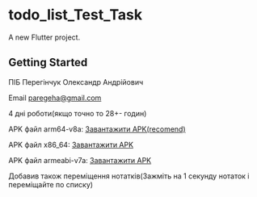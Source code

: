 # todo_list_Test_Task

A new Flutter project.

## Getting Started

ПІБ Перегінчук Олександр Андрійович

Email [paregeha@gmail.com](mailto:paregeha@gmail.com)

4 дні роботи(якщо точно то 28+- годин)

APK файл arm64-v8a: [Завантажити APK(recomend)](https://drive.google.com/file/d/1vbZ0wZDU_0Jg4SSyeXSFRO-SBqTtD29z/view?usp=share_link)

APK файл x86_64: [Завантажити APK](https://drive.google.com/file/d/1U-lmWG01O6qpO68ZElo0xhFoMXOXPwuA/view?usp=share_link)

APK файл armeabi-v7a: [Завантажити APK](https://drive.google.com/file/d/1bENhYeHaJCeS8m1eHVk4uF0q47nEZ-Ij/view?usp=share_link)

Добавив також переміщення нотатків(Зажміть на 1 секунду нотаток і переміщайте по списку)
